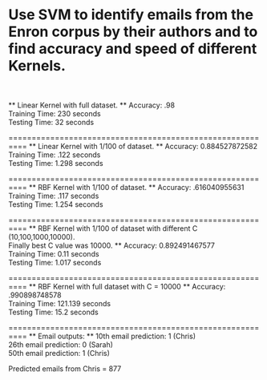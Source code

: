Use SVM to identify emails from the Enron corpus by their authors and to find accuracy and speed of different Kernels. <br />
<br />
==========================================================
** Linear Kernel with full dataset. **
Accuracy: .98 <br />
Training Time: 230 seconds <br />
Testing Time: 32 seconds <br />

==========================================================
** Linear Kernel with 1/100 of dataset. **
Accuracy: 0.884527872582 <br />
Training Time: .122 seconds <br />
Testing Time: 1.298 seconds <br />

==========================================================
** RBF Kernel with 1/100 of dataset. **
Accuracy: .616040955631 <br />
Training Time: .117 seconds <br />
Testing Time: 1.254 seconds <br />

==========================================================
** RBF Kernel with 1/100 of dataset with different C (10,100,1000,10000). <br />
Finally best C value was 10000. **
Accuracy: 0.892491467577 <br />
Training Time: 0.11 seconds <br />
Testing Time: 1.017 seconds <br />

==========================================================
** RBF Kernel with full dataset with C = 10000 **
Accuracy: .990898748578 <br />
Training Time: 121.139 seconds <br />
Testing Time: 15.2 seconds <br />

==========================================================
** Email outputs: **
10th email prediction: 1 (Chris) <br />
26th email prediction: 0 (Sarah) <br />
50th email prediction: 1 (Chris) <br />

Predicted emails from Chris = 877 <br />
